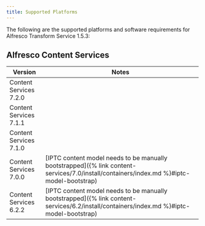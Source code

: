 ```yaml
---
title: Supported Platforms
---
```


The following are the supported platforms and software requirements for Alfresco Transform Service 1.5.3:

## Alfresco Content Services

|Version|Notes|
|-------|-----|
|Content Services 7.2.0||
|Content Services 7.1.1||
|Content Services 7.1.0||
|Content Services 7.0.0|[IPTC content model needs to be manually bootstrapped]({% link content-services/7.0/install/containers/index.md %}#iptc-model-bootstrap)|
|Content Services 6.2.2|[IPTC content model needs to be manually bootstrapped]({% link content-services/6.2/install/containers/index.md %}#iptc-model-bootstrap)|
